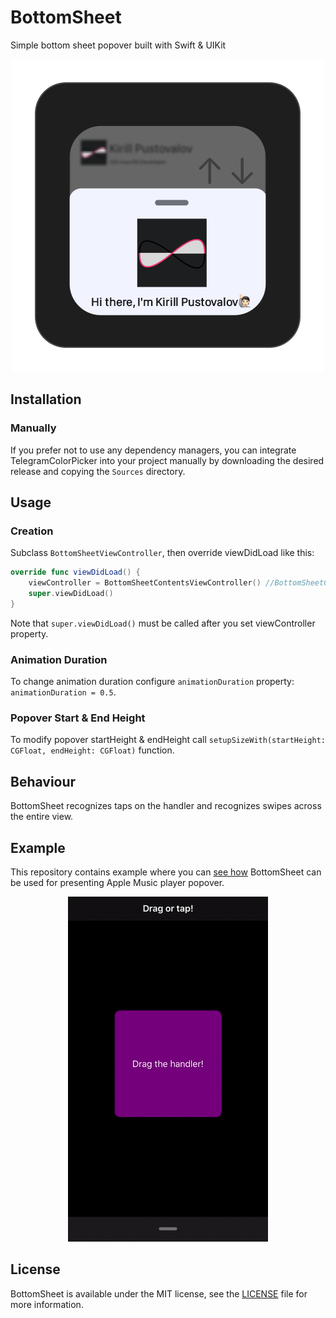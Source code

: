 # BottomSheet
Simple bottom sheet popover built with Swift & UIKit

<p align="center">  
<img src = "Assets/Logo.png" />

## Installation

### Manually
If you prefer not to use any dependency managers, you can integrate TelegramColorPicker into your project manually by downloading the desired release and copying the `Sources` directory.

## Usage

### Creation
Subclass `BottomSheetViewController`, then override viewDidLoad like this:
```swift
override func viewDidLoad() {
    viewController = BottomSheetContentsViewController() //BottomSheetContentsViewController() is your view controller
    super.viewDidLoad()
}
```
Note that `super.viewDidLoad()` must be called after you set viewController property.

### Animation Duration
To change animation duration configure `animationDuration` property: `animationDuration = 0.5`.

### Popover Start & End Height
To modify popover startHeight & endHeight call `setupSizeWith(startHeight: CGFloat, endHeight: CGFloat)` function.

## Behaviour
BottomSheet recognizes taps on the handler and recognizes swipes across the entire view.

## Example
This repository contains example where you can [see how](Example/ViewController.swift) BottomSheet can be used for presenting Apple Music player popover.
<p align="center">  
<img src = "Assets/Demo.gif" />
</p>

## License
BottomSheet is available under the MIT license, see the [LICENSE](LICENSE) file for more information.
